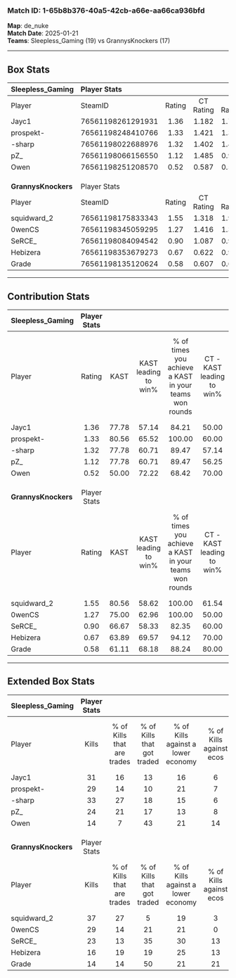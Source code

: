 ### Match ID: 1-65b8b376-40a5-42cb-a66e-aa66ca936bfd  
**Map**: de_nuke  
**Match Date**: 2025-01-21  
**Teams**: Sleepless_Gaming (19) vs GrannysKnockers (17)  

---  

## Box Stats  

| **Sleepless_Gaming** | Player Stats      |        |           |          |       |       |       |         |        |      |     |
| :- | :- | :-: | :-: | :-: | :-: | :-: | :-: | :-: | :-: | :-: | :-: |
| Player               | SteamID           | Rating | CT Rating | T Rating | KAST  |  ADR  | Kills | Assists | Deaths | K/D  | HS% |
| Jayc1                | 76561198261291931 |  1.36  |   1.182   |  1.752   | 77.78 | 96.3  |  31   |    8    |   23   | 1.35 | 58  |
| prospekt-            | 76561198248410766 |  1.33  |   1.421   |  1.369   | 80.56 | 85.7  |  29   |    9    |   21   | 1.38 | 55  |
| -sharp               | 76561198022688976 |  1.32  |   1.402   |  1.420   | 77.78 | 83.5  |  33   |    6    |   26   | 1.27 | 45  |
| pZ_                  | 76561198066156550 |  1.12  |   1.485   |  0.937   | 77.78 | 71.3  |  24   |    5    |   22   | 1.09 | 70  |
| Owen                 | 76561198251208570 |  0.52  |   0.587   |  0.539   | 50.00 | 50.9  |  14   |    8    |   29   | 0.48 | 64  |
|                      |                   |        |           |          |       |       |       |         |        |      |     |
|                      |                   |        |           |          |       |       |       |         |        |      |     |
|                      |                   |        |           |          |       |       |       |         |        |      |     |
| **GrannysKnockers**  | Player Stats      |        |           |          |       |       |       |         |        |      |     |
| Player               | SteamID           | Rating | CT Rating | T Rating | KAST  |  ADR  | Kills | Assists | Deaths | K/D  | HS% |
| squidward_2          | 76561198175833343 |  1.55  |   1.318   |  1.902   | 80.56 | 103.7 |  37   |    2    |   22   | 1.68 | 32  |
| 0wenCS               | 76561198345059295 |  1.27  |   1.416   |  1.334   | 75.00 | 89.9  |  29   |    5    |   23   | 1.26 | 41  |
| SeRCE_               | 76561198084094542 |  0.90  |   1.087   |  0.929   | 66.67 | 76.4  |  23   |   10    |   32   | 0.72 | 60  |
| Hebizera             | 76561198353679273 |  0.67  |   0.622   |  0.919   | 63.89 | 43.0  |  16   |    6    |   27   | 0.59 | 62  |
| Grade                | 76561198135120624 |  0.58  |   0.607   |  0.692   | 61.11 | 48.7  |  14   |    5    |   29   | 0.48 | 57  |
---  

## Contribution Stats  

| **Sleepless_Gaming** | Player Stats |       |                      |                                                        |                           |                                                             |                          |                                                            |
| :- | :-: | :-: | :-: | :-: | :-: | :-: | :-: | :-: |
| Player               |    Rating    | KAST  | KAST leading to win% | % of times you achieve a KAST in your teams won rounds | CT - KAST leading to win% | CT - % of times you achieve a KAST in your teams won rounds | T - KAST leading to win% | T - % of times you achieve a KAST in your teams won rounds |
| Jayc1                |     1.36     | 77.78 |        57.14         |                         84.21                          |           50.00           |                            66.67                            |          62.50           |                           100.00                           |
| prospekt-            |     1.33     | 80.56 |        65.52         |                         100.00                         |           60.00           |                           100.00                            |          71.43           |                           100.00                           |
| -sharp               |     1.32     | 77.78 |        60.71         |                         89.47                          |           57.14           |                            88.89                            |          64.29           |                           90.00                            |
| pZ_                  |     1.12     | 77.78 |        60.71         |                         89.47                          |           56.25           |                           100.00                            |          66.67           |                           80.00                            |
| Owen                 |     0.52     | 50.00 |        72.22         |                         68.42                          |           70.00           |                            77.78                            |          75.00           |                           60.00                            |
|                      |              |       |                      |                                                        |                           |                                                             |                          |                                                            |
|                      |              |       |                      |                                                        |                           |                                                             |                          |                                                            |
|                      |              |       |                      |                                                        |                           |                                                             |                          |                                                            |
| **GrannysKnockers**  | Player Stats |       |                      |                                                        |                           |                                                             |                          |                                                            |
| Player               |    Rating    | KAST  | KAST leading to win% | % of times you achieve a KAST in your teams won rounds | CT - KAST leading to win% | CT - % of times you achieve a KAST in your teams won rounds | T - KAST leading to win% | T - % of times you achieve a KAST in your teams won rounds |
| squidward_2          |     1.55     | 80.56 |        58.62         |                         100.00                         |           61.54           |                           100.00                            |          56.25           |                           100.00                           |
| 0wenCS               |     1.27     | 75.00 |        62.96         |                         100.00                         |           50.00           |                           100.00                            |          81.82           |                           100.00                           |
| SeRCE_               |     0.90     | 66.67 |        58.33         |                         82.35                          |           60.00           |                            75.00                            |          57.14           |                           88.89                            |
| Hebizera             |     0.67     | 63.89 |        69.57         |                         94.12                          |           70.00           |                            87.50                            |          69.23           |                           100.00                           |
| Grade                |     0.58     | 61.11 |        68.18         |                         88.24                          |           80.00           |                           100.00                            |          58.33           |                           77.78                            |
---  

## Extended Box Stats  

| **Sleepless_Gaming** | Player Stats |                            |                            |                                    |                         |                              |                                 |        |                             |                                     |                          |                               |                            |
| :- | :-: | :-: | :-: | :-: | :-: | :-: | :-: | :-: | :-: | :-: | :-: | :-: | :-: |
| Player               |    Kills     | % of Kills that are trades | % of Kills that got traded | % of Kills against a lower economy | % of Kills against ecos | % of Kills that are flawless | % of Kills that are close duels | Deaths | % of Deaths that get traded | % of Deaths against a lower economy | % of Deaths against ecos | % of Deaths that are flawless | % of Deaths that are close |
| Jayc1                |      31      |             16             |             13             |                 16                 |            6            |              71              |                3                |   23   |             30              |                 13                  |            4             |              43               |             0              |
| prospekt-            |      29      |             14             |             10             |                 21                 |            7            |              66              |               14                |   21   |             19              |                 10                  |            0             |              52               |             10             |
| -sharp               |      33      |             27             |             18             |                 15                 |            6            |              58              |                6                |   26   |             23              |                  8                  |            0             |              77               |             4              |
| pZ_                  |      24      |             21             |             17             |                 13                 |            8            |              71              |                8                |   22   |             27              |                  5                  |            0             |              77               |             9              |
| Owen                 |      14      |             7              |             43             |                 21                 |           14            |              71              |                0                |   29   |             10              |                 14                  |            7             |              79               |             7              |
|                      |              |                            |                            |                                    |                         |                              |                                 |        |                             |                                     |                          |                               |                            |
|                      |              |                            |                            |                                    |                         |                              |                                 |        |                             |                                     |                          |                               |                            |
|                      |              |                            |                            |                                    |                         |                              |                                 |        |                             |                                     |                          |                               |                            |
| **GrannysKnockers**  | Player Stats |                            |                            |                                    |                         |                              |                                 |        |                             |                                     |                          |                               |                            |
| Player               |    Kills     | % of Kills that are trades | % of Kills that got traded | % of Kills against a lower economy | % of Kills against ecos | % of Kills that are flawless | % of Kills that are close duels | Deaths | % of Deaths that get traded | % of Deaths against a lower economy | % of Deaths against ecos | % of Deaths that are flawless | % of Deaths that are close |
| squidward_2          |      37      |             27             |             5              |                 19                 |            3            |              68              |                5                |   22   |             18              |                 14                  |            5             |              73               |             9              |
| 0wenCS               |      29      |             14             |             21             |                 21                 |            0            |              69              |                3                |   23   |             17              |                  9                  |            4             |              65               |             9              |
| SeRCE_               |      23      |             13             |             35             |                 30                 |           13            |              83              |                4                |   32   |             13              |                 19                  |            6             |              59               |             3              |
| Hebizera             |      16      |             19             |             19             |                 25                 |           13            |              56              |               13                |   27   |             26              |                  7                  |            4             |              67               |             7              |
| Grade                |      14      |             14             |             50             |                 21                 |           21            |              71              |                7                |   29   |             14              |                 21                  |            7             |              72               |             7              |
